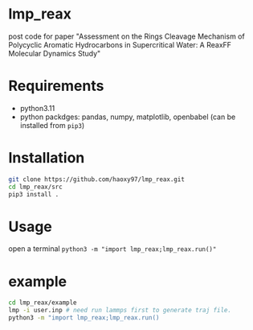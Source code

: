# lmp_reax
post code for paper "Assessment on the Rings Cleavage Mechanism of Polycyclic Aromatic Hydrocarbons in Supercritical Water: A ReaxFF Molecular Dynamics Study"
# Requirements
- python3.11
- python packdges: pandas, numpy, matplotlib, openbabel (can be installed from `pip3`)
# Installation
```bash
git clone https://github.com/haoxy97/lmp_reax.git
cd lmp_reax/src
pip3 install .
```
# Usage
open a terminal
`python3 -m "import lmp_reax;lmp_reax.run()"`
# example
```bash
cd lmp_reax/example
lmp -i user.inp # need run lammps first to generate traj file.
python3 -m "import lmp_reax;lmp_reax.run()
```
